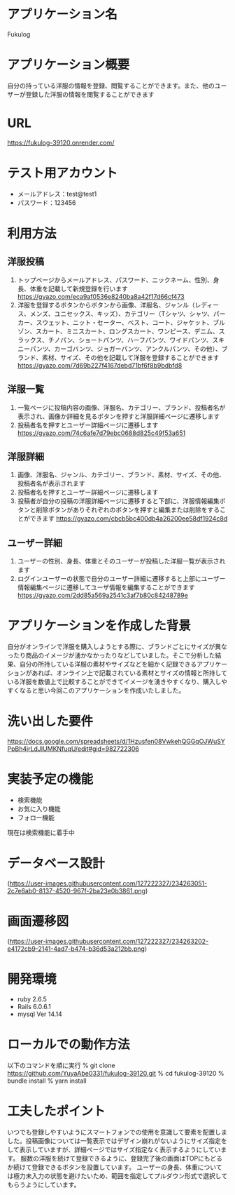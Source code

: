 # アプリケーション名
Fukulog

# アプリケーション概要
自分の持っている洋服の情報を登録、閲覧することができます。また、他のユーザーが登録した洋服の情報を閲覧することができます

# URL
https://fukulog-39120.onrender.com/

# テスト用アカウント
- メールアドレス：test@test1
- パスワード：123456

# 利用方法
## 洋服投稿
1. トップページからメールアドレス、パスワード、ニックネーム、性別、身長、体重を記載して新規登録を行います
https://gyazo.com/eca9af0536e8240ba8a42f17d66cf473
2. 洋服を登録するボタンからボタンから画像、洋服名、ジャンル（レディース、メンズ、ユニセックス、キッズ）、カテゴリー（Tシャツ、シャツ、パーカー、スウェット、ニット・セーター、ベスト、コート、ジャケット、ブルゾン、スカート、ミニスカート、ロングスカート、ワンピース、デニム、スラックス、チノパン、ショートパンツ、ハーフパンツ、ワイドパンツ、スキニーパンツ、カーゴバンツ、ジョガーパンツ、アンクルパンツ、その他）、ブランド、素材、サイズ、その他を記載して洋服を登録することができます
https://gyazo.com/7d69b227f4167debd71bf6f8b9bdbfd8

## 洋服一覧
1. 一覧ページに投稿内容の画像、洋服名、カテゴリー、ブランド、投稿者名が表示され、画像か詳細を見るボタンを押すと洋服詳細ページに遷移します
2. 投稿者名を押すとユーザー詳細ページに遷移します
https://gyazo.com/74c6afe7d79ebc0688d825c49f53a651

## 洋服詳細
1. 画像、洋服名、ジャンル、カテゴリー、ブランド、素材、サイズ、その他、投稿者名が表示されます
2. 投稿者名を押すとユーザー詳細ページに遷移します
3. 投稿者が自分の投稿の洋服詳細ページに遷移すると下部に、洋服情報編集ボタンと削除ボタンがありそれぞれのボタンを押すと編集または削除をすることができます
https://gyazo.com/cbcb5bc400db4a26200ee58df1924c8d

## ユーザー詳細
1. ユーザーの性別、身長、体重とそのユーザーが投稿した洋服一覧が表示されます
2. ログインユーザーの状態で自分のユーザー詳細に遷移すると上部にユーザー情報編集ページに遷移してユーザ情報を編集することができます
https://gyazo.com/2dd85a569a2541c3af7b80c84248789e

<!-- ## 検索機能（未実装）

## お気に入り機能（未実装）

## フォロー機能（未実装） -->

# アプリケーションを作成した背景
自分がオンラインで洋服を購入しようとする際に、ブランドごとにサイズが異なったり商品のイメージが湧かなかったりなどしていました。そこで分析した結果、自分の所持している洋服の素材やサイズなどを細かく記録できるアプリケーションがあれば、オンライン上で記載されている素材とサイズの情報と所持している洋服を数値上で比較することができてイメージを湧きやすくなり、購入しやすくなると思い今回このアプリケーションを作成いたしました。

# 洗い出した要件
https://docs.google.com/spreadsheets/d/1Hzusfen08VwkehQGGqOJWuSYPpBh4jrLdJIUMKNfuqU/edit#gid=982722306

# 実装予定の機能
- 検索機能
- お気に入り機能
- フォロー機能

現在は検索機能に着手中

# データベース設計
(https://user-images.githubusercontent.com/127222327/234263051-2c7e6ab0-8137-4520-967f-2ba23e0b3861.png)

# 画面遷移図
(https://user-images.githubusercontent.com/127222327/234263202-e4172cb9-2141-4ad7-b474-b36d53a212bb.png)

# 開発環境
- ruby 2.6.5
- Rails 6.0.6.1
- mysql  Ver 14.14

# ローカルでの動作方法
以下のコマンドを順に実行
% git clone https://github.com/YuyaAbe0331/fukulog-39120.git
% cd fukulog-39120
% bundle install
% yarn install

# 工夫したポイント
いつでも登録しやすいようにスマートフォンでの使用を意識して要素を配置しました。投稿画像については一覧表示ではデザイン崩れがないようにサイズ指定をして表示していますが、詳細ページではサイズ指定なく表示するようにしています。
服数の洋服を続けて登録できるように、登録完了後の画面はTOPにもどるか続けて登録できるボタンを設置しています。
ユーザーの身長、体重については極力未入力の状態を避けたいため、範囲を指定してプルダウン形式で選択してもらうようにしています。
